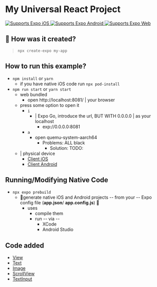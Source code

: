 # My Universal React Project

<p>
  <!-- iOS -->
  <a href="https://itunes.apple.com/app/apple-store/id982107779">
    <img alt="Supports Expo iOS" longdesc="Supports Expo iOS" src="https://img.shields.io/badge/iOS-4630EB.svg?style=flat-square&logo=APPLE&labelColor=999999&logoColor=fff" />
  </a>
  <!-- Android -->
  <a href="https://play.google.com/store/apps/details?id=host.exp.exponent&referrer=blankexample">
    <img alt="Supports Expo Android" longdesc="Supports Expo Android" src="https://img.shields.io/badge/Android-4630EB.svg?style=flat-square&logo=ANDROID&labelColor=A4C639&logoColor=fff" />
  </a>
  <!-- Web -->
  <a href="https://docs.expo.dev/workflow/web/">
    <img alt="Supports Expo Web" longdesc="Supports Expo Web" src="https://img.shields.io/badge/web-4630EB.svg?style=flat-square&logo=GOOGLE-CHROME&labelColor=4285F4&logoColor=fff" />
  </a>
</p>

## 🚀 How was it created?

> `npx create-expo my-app`

## How to run this example?

* `npm install` or `yarn`
  * if you have native iOS code run `npx pod-install`
* `npm run start` or `yarn start`
  * web bundled
    * open http://localhost:8081/ | your browser
  * press some option to open it 
    * `i`
      * | Expo Go, introduce the url, BUT WITH 0.0.0.0 | as your localhost
        * exp://0.0.0.0:8081
    * `a`
      * open quemu-system-aarch64
        * Problems: ALL black
          * Solution: TODO:
  * | physical device
    * [Client iOS](https://itunes.apple.com/app/apple-store/id982107779)
    * [Client Android](https://play.google.com/store/apps/details?id=host.exp.exponent&referrer=blankexample)

## Running/Modifying Native Code

* `npx expo prebuild`
  * 👀generate native iOS and Android projects -- from your -- Expo config file (**app.json**/ **app.config.js**) 👀
    * uses
      * compile them
      * run -- via --
        * XCode
        * Android Studio


## Code added
* [View](https://reactnative.dev/docs/view)
* [Text](https://reactnative.dev/docs/text)
* [Image](https://reactnative.dev/docs/image)
* [ScrollView](https://reactnative.dev/docs/scrollview)
* [TextInput](https://reactnative.dev/docs/textinput)